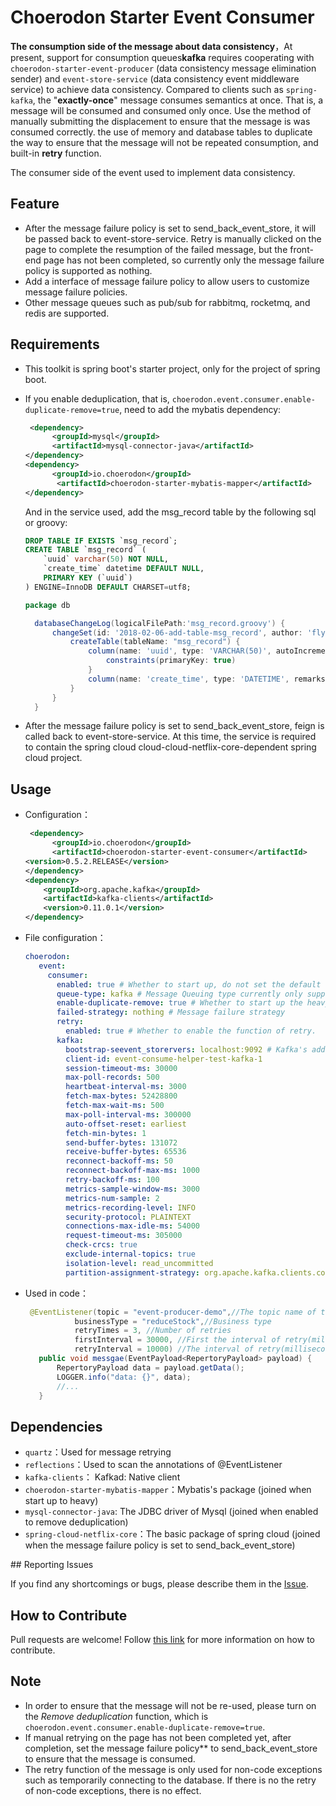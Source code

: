 # Choerodon Starter Event Consumer

**The consumption side of the message about data consistency**，At present, support for consumption queues**kafka** requires cooperating with ``choerodon-starter-event-producer`` (data consistency message elimination sender) and ``event-store-service`` (data consistency event middleware service) to achieve data consistency. Compared to clients such as ``spring-kafka``, the "**exactly-once**" message consumes semantics at once. That is, a message will be consumed and consumed only once. Use the method of manually submitting the displacement to ensure that the message is was consumed correctly. the use of memory and database tables to duplicate the way to ensure that the message will not be repeated consumption, and built-in **retry** function.

The consumer side of the event used to implement data consistency.

## Feature

- After the message failure policy is set to send_back_event_store, it will be passed back to event-store-service. Retry is manually clicked on the page to complete the resumption of the failed message, but the front-end page has not been completed, so currently only the message failure policy is supported as nothing.
- Add a interface of message failure policy to allow users to customize message failure policies.
- Other message queues such as pub/sub for rabbitmq, rocketmq, and redis are supported.

## Requirements

- This toolkit is spring boot's starter project, only for the project of spring boot.
- If you enable deduplication, that is, ``choerodon.event.consumer.enable-duplicate-remove=true``, need to add the mybatis dependency:

  ```xml
   <dependency>
     	<groupId>mysql</groupId>
     	<artifactId>mysql-connector-java</artifactId>
  </dependency>
  <dependency> 
    	<groupId>io.choerodon</groupId>
   		 <artifactId>choerodon-starter-mybatis-mapper</artifactId>
  </dependency>
  ```
  And in the service used, add the msg_record table by the following sql or groovy:
  
  ```sql
  DROP TABLE IF EXISTS `msg_record`;
  CREATE TABLE `msg_record` (
	  `uuid` varchar(50) NOT NULL,
	  `create_time` datetime DEFAULT NULL,
	  PRIMARY KEY (`uuid`)
  ) ENGINE=InnoDB DEFAULT CHARSET=utf8;
  ```
  ```groovy
  package db

	databaseChangeLog(logicalFilePath:'msg_record.groovy') {
	    changeSet(id: '2018-02-06-add-table-msg_record', author: 'flyleft') {
	        createTable(tableName: "msg_record") {
	            column(name: 'uuid', type: 'VARCHAR(50)', autoIncrement: false, remarks: 'uuid') {
	                constraints(primaryKey: true)
	            }
	            column(name: 'create_time', type: 'DATETIME', remarks: '创建时间')
	        }
	    }
	}
  ```

- After the message failure policy is set to send_back_event_store, feign is called back to event-store-service. At this time, the service is required to contain the spring cloud cloud-cloud-netflix-core-dependent spring cloud project.

## Usage

- Configuration：

  ```xml
   <dependency>
     	<groupId>io.choerodon</groupId>
     	<artifactId>choerodon-starter-event-consumer</artifactId>
  <version>0.5.2.RELEASE</version>
  </dependency>
  <dependency>
      <groupId>org.apache.kafka</groupId>
      <artifactId>kafka-clients</artifactId>
      <version>0.11.0.1</version>
  </dependency>
  ```
- File configuration：

  ```yaml
  choerodon:
     event:
       consumer:
         enabled: true # Whether to start up, do not set the default start up
         queue-type: kafka # Message Queuing type currently only supports kafka.
         enable-duplicate-remove: true # Whether to start up the heavy function
         failed-strategy: nothing # Message failure strategy
         retry:
           enabled: true # Whether to enable the function of retry.
         kafka:
           bootstrap-seevent_storervers: localhost:9092 # Kafka's address
           client-id: event-consume-helper-test-kafka-1
           session-timeout-ms: 30000
           max-poll-records: 500
           heartbeat-interval-ms: 3000
           fetch-max-bytes: 52428800
           fetch-max-wait-ms: 500
           max-poll-interval-ms: 300000
           auto-offset-reset: earliest
           fetch-min-bytes: 1
           send-buffer-bytes: 131072
           receive-buffer-bytes: 65536
           reconnect-backoff-ms: 50
           reconnect-backoff-max-ms: 1000
           retry-backoff-ms: 100
           metrics-sample-window-ms: 3000
           metrics-num-sample: 2
           metrics-recording-level: INFO
           security-protocol: PLAINTEXT
           connections-max-idle-ms: 54000
           request-timeout-ms: 305000
           check-crcs: true
           exclude-internal-topics: true
           isolation-level: read_uncommitted
           partition-assignment-strategy: org.apache.kafka.clients.consumer.RangeAssignor
  ```
   
- Used in code：
 
	 ```java
	  @EventListener(topic = "event-producer-demo",//The topic name of the subscription
	            businessType = "reduceStock",//Business type
	            retryTimes = 3, //Number of retries
	            firstInterval = 30000, //First the interval of retry(milliseconds)
	            retryInterval = 10000) //The interval of retry(milliseconds)
	    public void messgae(EventPayload<RepertoryPayload> payload) {
	        RepertoryPayload data = payload.getData();
	        LOGGER.info("data: {}", data);
	        //...
	    }
	 ```

## Dependencies

- ``quartz``：Used for message retrying
- ``reflections``：Used to scan the annotations of @EventListener 
- ``kafka-clients``： Kafkad: Native client
- ``choerodon-starter-mybatis-mapper``：Mybatis's package (joined when start up to heavy)
- ``mysql-connector-java``: The JDBC driver of Mysql  (joined when enabled to remove deduplication)
- ``spring-cloud-netflix-core``：The basic package of spring cloud  (joined when the message failure policy is set to send_back_event_store)

## Reporting Issues

If you find any shortcomings or bugs, please describe them in the [Issue](https://github.com/choerodon/choerodon/issues/new?template=issue_template.md).
    
## How to Contribute
Pull requests are welcome! Follow [this link](https://github.com/choerodon/choerodon/blob/master/CONTRIBUTING.md) for more information on how to contribute.

## Note
- In order to ensure that the message will not be re-used, please turn on the *Remove deduplication* function, which is ``choerodon.event.consumer.enable-duplicate-remove=true``.
- If manual retrying on the page has not been completed yet, after completion, set the message failure policy** to send_back_event_store to ensure that the message is consumed.
- The retry function of the message is only used for non-code exceptions such as temporarily connecting to the database. If there is no the retry of non-code exceptions, there is no effect.